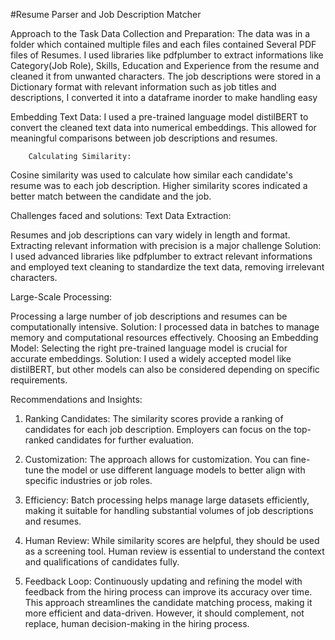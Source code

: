 #Resume Parser and Job Description Matcher

Approach to the Task
Data Collection and Preparation:
The data was in a folder which contained multiple files and each files contained Several PDF files of Resumes. I used libraries like pdfplumber to extract informations like Category(Job Role), Skills, Education and Experience from the resume and cleaned it from unwanted characters.
The job descriptions were stored in a Dictionary format with relevant information such as job titles and descriptions, I converted it into a dataframe inorder to make handling 
easy

Embedding Text Data:
I used a pre-trained language model distilBERT to convert the cleaned text data into numerical embeddings. This allowed for meaningful comparisons between job descriptions and resumes.

        Calculating Similarity:
Cosine similarity was used to calculate how similar each candidate's resume was to each job description.
Higher similarity scores indicated a better match between the candidate and the job.

Challenges faced and solutions:
  Text Data Extraction:

Resumes and job descriptions can vary widely in length and format.
Extracting relevant information with precision is a major challenge
Solution: I used advanced libraries like pdfplumber to extract relevant informations and employed  text cleaning to standardize the text data, removing irrelevant characters.
       

Large-Scale Processing:

Processing a large number of job descriptions and resumes can be computationally intensive.
Solution: I processed data in batches to manage memory and computational resources effectively.
        Choosing an Embedding Model:
Selecting the right pre-trained language model is crucial for accurate embeddings.
Solution: I used a widely accepted model like distilBERT, but other models can also be considered depending on specific requirements.


Recommendations and Insights:

1.	Ranking Candidates: The similarity scores provide a ranking of candidates for each job description. Employers can focus on the top-ranked candidates for further evaluation.

2.	Customization: The approach allows for customization. You can fine-tune the model or use different language models to better align with specific industries or job roles.

3.	Efficiency: Batch processing helps manage large datasets efficiently, making it suitable for handling substantial volumes of job descriptions and resumes.

4.	Human Review: While similarity scores are helpful, they should be used as a screening tool. Human review is essential to understand the context and qualifications of candidates fully.

5.	Feedback Loop: Continuously updating and refining the model with feedback from the hiring process can improve its accuracy over time. This approach streamlines the candidate matching process, making it more efficient and data-driven. However, it should complement, not replace, human decision-making in the hiring process.







